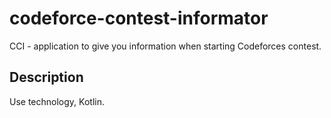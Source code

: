 # codeforce-contest-informator
CCI - application to give you information when starting Codeforces contest.
## Description
Use technology, Kotlin.

